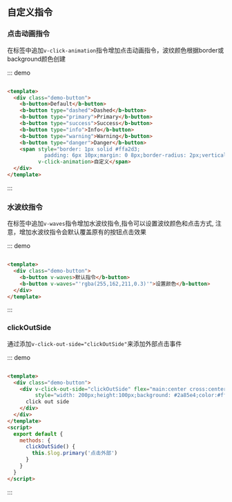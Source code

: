## 自定义指令

### 点击动画指令

在标签中追加`v-click-animation`指令增加点击动画指令，波纹颜色根据border或background颜色创建

::: demo

```html

<template>
  <div class="demo-button">
    <b-button>Default</b-button>
    <b-button type="dashed">Dashed</b-button>
    <b-button type="primary">Primary</b-button>
    <b-button type="success">Success</b-button>
    <b-button type="info">Info</b-button>
    <b-button type="warning">Warning</b-button>
    <b-button type="danger">Danger</b-button>
    <span style="border: 1px solid #ffa2d3; 
            padding: 6px 10px;margin: 0 8px;border-radius: 2px;vertical-align: middle;"
          v-click-animation>自定义</span>
  </div>
</template>
```

:::

### 水波纹指令

在标签中追加`v-waves`指令增加水波纹指令,指令可以设置波纹颜色和点击方式, 注意，增加水波纹指令会默认覆盖原有的按钮点击效果

::: demo

```html

<template>
  <div class="demo-button">
    <b-button v-waves>默认指令</b-button>
    <b-button v-waves="'rgba(255,162,211,0.3)'">设置颜色</b-button>
  </div>
</template>
```

:::

### clickOutSide

通过添加`v-click-out-side="clickOutSide"`来添加外部点击事件

::: demo

```html

<template>
  <div class="demo-button">
    <div v-click-out-side="clickOutSide" flex="main:center cross:center"
         style="width: 200px;height:100px;background: #2a85e4;color:#fff;font-size: 20px;">
      click out side
    </div>
  </div>
</template>
<script>
  export default {
    methods: {
      clickOutSide() {
        this.$log.primary('点击外部')
      }
    }
  }
</script>
```

:::
